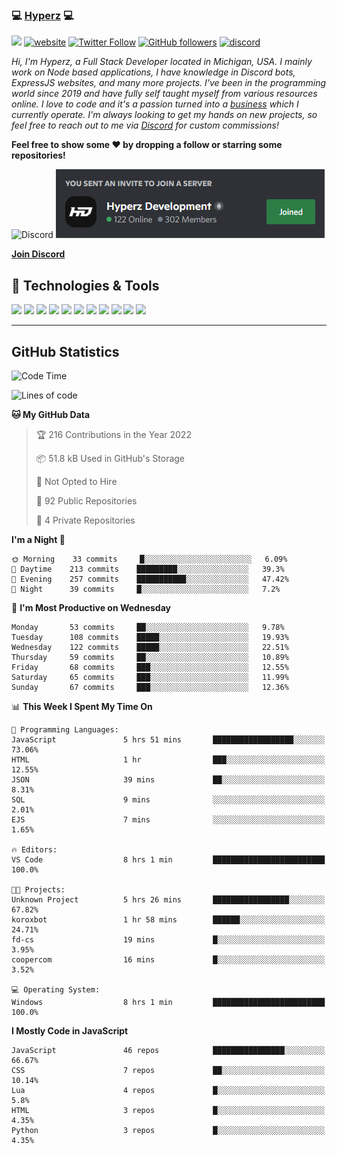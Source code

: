 ### 💻 [Hyperz][website] 💻

![](https://komarev.com/ghpvc/?username=itz-hyperz&label=Views&color=lightgrey)
[![website](https://img.shields.io/badge/Website-9B9B9B.svg?&style=flat-square&logo=Google-Chrome&logoColor=white&link=https://store.hyperz.net)](https://store.hyperz.net)
[![Twitter Follow](https://img.shields.io/twitter/follow/itz_hyperz?label=Follow)](https://twitter.com/intent/follow?screen_name=itz_hyperz)
[![GitHub followers](https://img.shields.io/github/followers/itz-hyperz?label=Follow&style=social)](https://github.com/itz-hyperz)
[![discord](https://img.shields.io/badge/Join_Discord-5865F2.svg?&style=flat-square&logo=discord&logoColor=white&link=https://hyperz.net/discord)](https://hyperz.net/discord)

*Hi, I'm Hyperz, a Full Stack Developer located in Michigan, USA. I mainly work on Node based applications, I have knowledge in Discord bots, ExpressJS websites, and many more projects. I've been in the programming world since 2019 and have fully self taught myself from various resources online. I love to code and it's a passion turned into a [business][website] which I currently operate. I'm always looking to get my hands on new projects, so feel free to reach out to me via [Discord][discord] for custom commissions!*

<b>Feel free to show some ❤️ by dropping a follow or starring some repositories!</b>

![Discord](https://raw.githubusercontent.com/itz-hyperz/itz-hyperz/master/light.png#gh-light-mode-only)
![Discord](https://raw.githubusercontent.com/itz-hyperz/itz-hyperz/master/dark.png#gh-dark-mode-only)

**[Join Discord][discord]**

## 🔧 Technologies & Tools

![](https://img.shields.io/badge/OS-Ubuntu-informational?style=flat&logo=ubuntu&logoColor=white&color=9B9B9B)
![](https://img.shields.io/badge/Editor-VS_Code-informational?style=flat&logo=vscode&logoColor=white&color=9B9B9B)
![](https://img.shields.io/badge/Code-JavaScript-informational?style=flat&logo=javascript&logoColor=white&color=9B9B9B)
![](https://img.shields.io/badge/Code-Node.JS-nformational?style=flat&logo=nodedotjs&logoColor=white&color=9B9B9B)
![](https://img.shields.io/badge/Code-Java-informational?style=flat&logo=java&logoColor=white&color=9B9B9B)
![](https://img.shields.io/badge/Code-Python-informational?style=flat&logo=python&logoColor=white&color=9B9B9B)
![](https://img.shields.io/badge/Code-HTML%20&%20CSS-informational?style=flat&logo=HTML5&logoColor=white&color=9B9B9B)
![](https://img.shields.io/badge/Tools-MySQL-informational?style=flat&logo=mysql&logoColor=white&color=9B9B9B)
![](https://img.shields.io/badge/Tools-NPM-informational?style=flat&logo=npm&logoColor=white&color=9B9B9B)
![](https://img.shields.io/badge/Tools-Spotify-informational?style=flat&logo=spotify&logoColor=white&color=9B9B9B)
![](https://img.shields.io/badge/Tools-GitHub-informational?style=flat&logo=github&logoColor=white&color=9B9B9B)

----

## GitHub Statistics

<!--START_SECTION:waka-->
![Code Time](http://img.shields.io/badge/Code%20Time-160%20hrs%2058%20mins-blue)

![Lines of code](https://img.shields.io/badge/From%20Hello%20World%20I%27ve%20Written-75%20Thousand%20lines%20of%20code-blue)

**🐱 My GitHub Data** 

> 🏆 216 Contributions in the Year 2022
 > 
> 📦 51.8 kB Used in GitHub's Storage 
 > 
> 🚫 Not Opted to Hire
 > 
> 📜 92 Public Repositories 
 > 
> 🔑 4 Private Repositories  
 > 
**I'm a Night 🦉** 

```text
🌞 Morning    33 commits     █░░░░░░░░░░░░░░░░░░░░░░░░   6.09% 
🌆 Daytime    213 commits    █████████░░░░░░░░░░░░░░░░   39.3% 
🌃 Evening    257 commits    ███████████░░░░░░░░░░░░░░   47.42% 
🌙 Night      39 commits     █░░░░░░░░░░░░░░░░░░░░░░░░   7.2%

```
📅 **I'm Most Productive on Wednesday** 

```text
Monday       53 commits     ██░░░░░░░░░░░░░░░░░░░░░░░   9.78% 
Tuesday      108 commits    █████░░░░░░░░░░░░░░░░░░░░   19.93% 
Wednesday    122 commits    █████░░░░░░░░░░░░░░░░░░░░   22.51% 
Thursday     59 commits     ██░░░░░░░░░░░░░░░░░░░░░░░   10.89% 
Friday       68 commits     ███░░░░░░░░░░░░░░░░░░░░░░   12.55% 
Saturday     65 commits     ███░░░░░░░░░░░░░░░░░░░░░░   11.99% 
Sunday       67 commits     ███░░░░░░░░░░░░░░░░░░░░░░   12.36%

```


📊 **This Week I Spent My Time On** 

```text
💬 Programming Languages: 
JavaScript               5 hrs 51 mins       ██████████████████░░░░░░░   73.06% 
HTML                     1 hr                ███░░░░░░░░░░░░░░░░░░░░░░   12.55% 
JSON                     39 mins             ██░░░░░░░░░░░░░░░░░░░░░░░   8.31% 
SQL                      9 mins              ░░░░░░░░░░░░░░░░░░░░░░░░░   2.01% 
EJS                      7 mins              ░░░░░░░░░░░░░░░░░░░░░░░░░   1.65%

🔥 Editors: 
VS Code                  8 hrs 1 min         █████████████████████████   100.0%

🐱‍💻 Projects: 
Unknown Project          5 hrs 26 mins       █████████████████░░░░░░░░   67.82% 
koroxbot                 1 hr 58 mins        ██████░░░░░░░░░░░░░░░░░░░   24.71% 
fd-cs                    19 mins             █░░░░░░░░░░░░░░░░░░░░░░░░   3.95% 
coopercom                16 mins             █░░░░░░░░░░░░░░░░░░░░░░░░   3.52%

💻 Operating System: 
Windows                  8 hrs 1 min         █████████████████████████   100.0%

```

**I Mostly Code in JavaScript** 

```text
JavaScript               46 repos            ████████████████░░░░░░░░░   66.67% 
CSS                      7 repos             ██░░░░░░░░░░░░░░░░░░░░░░░   10.14% 
Lua                      4 repos             █░░░░░░░░░░░░░░░░░░░░░░░░   5.8% 
HTML                     3 repos             █░░░░░░░░░░░░░░░░░░░░░░░░   4.35% 
Python                   3 repos             █░░░░░░░░░░░░░░░░░░░░░░░░   4.35%

```



<!--END_SECTION:waka-->

[website]: https://store.hyperz.net
[twitter]: https://twitter.com/itz_hyperz
[twitch]: https://twitch.tv/itzhyperzlive
[youtube]: https://youtube.com/thatguyhyperz
[discord]: https://hyperz.net/discord
